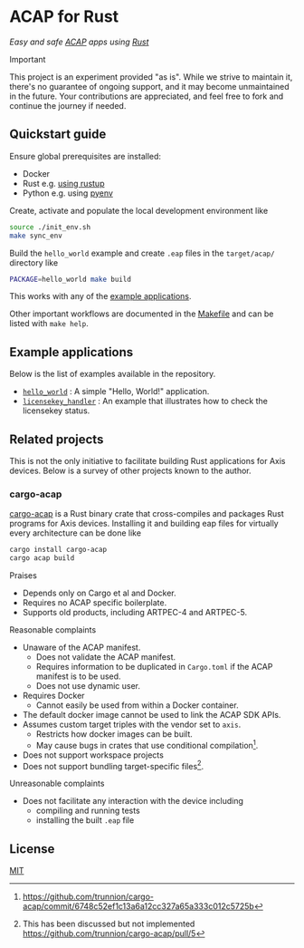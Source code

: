 # ACAP for Rust

_Easy and safe [ACAP] apps using [Rust]_

> [!IMPORTANT]
> This project is an experiment provided "as is".
> While we strive to maintain it, there's no guarantee of ongoing support, and it may become unmaintained in the future.
> Your contributions are appreciated, and feel free to fork and continue the journey if needed.

## Quickstart guide

Ensure global prerequisites are installed:

* Docker
* Rust e.g. [using rustup](https://www.rust-lang.org/tools/install)
* Python e.g. using [pyenv](https://github.com/pyenv/pyenv)

Create, activate and populate the local development environment like

```sh
source ./init_env.sh
make sync_env
```

Build the `hello_world` example and create `.eap` files in the `target/acap/` directory like

```sh
PACKAGE=hello_world make build
```

This works with any of the [example applications](#example-applications).

Other important workflows are documented in the [Makefile](./Makefile) and can be listed with `make help`.

## Example applications

Below is the list of examples available in the repository.

* [`hello_world`](apps/hello_world/src/main.rs)
: A simple "Hello, World!" application.
* [`licensekey_handler`](apps/licensekey_handler/src/main.rs)
: An example that illustrates how to check the licensekey status.

## Related projects

This is not the only initiative to facilitate building Rust applications for Axis devices.
Below is a survey of other projects known to the author.

### cargo-acap

[cargo-acap] is a Rust binary crate that cross-compiles and packages Rust programs for Axis devices.
Installing it and building eap files for virtually every architecture can be done like
```sh
cargo install cargo-acap
cargo acap build
```

Praises
* Depends only on Cargo et al and Docker.
* Requires no ACAP specific boilerplate.
* Supports old products, including ARTPEC-4 and ARTPEC-5.

Reasonable complaints
* Unaware of the ACAP manifest.
  * Does not validate the ACAP manifest.
  * Requires information to be duplicated in `Cargo.toml` if the ACAP manifest is to be used.
  * Does not use dynamic user.
* Requires Docker
  * Cannot easily be used from within a Docker container.
* The default docker image cannot be used to link the ACAP SDK APIs.
* Assumes custom target triples with the vendor set to `axis`.
  * Restricts how docker images can be built.
  * May cause bugs in crates that use conditional compilation[^1].
* Does not support workspace projects
* Does not support bundling target-specific files[^2].

Unreasonable complaints
* Does not facilitate any interaction with the device including
  * compiling and running tests
  * installing the built `.eap` file

[cargo-acap]: https://github.com/trunnion/cargo-acap
[^1]: https://github.com/trunnion/cargo-acap/commit/6748c52ef1c13a6a12cc327a65a333c012c5725b
[^2]: This has been discussed but not implemented https://github.com/trunnion/cargo-acap/pull/5

## License

[MIT](LICENSE)

[ACAP]: https://axiscommunications.github.io/acap-documentation/
[Rust]: https://doc.rust-lang.org/
